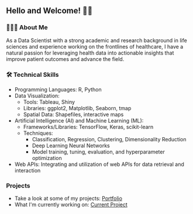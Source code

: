 ## Hello and Welcome! 👋🏼

### 👨🏻‍💻 About Me
As a Data Scientist with a strong academic and research background in life sciences and experience working on the frontlines of healthcare, I have a natural passion for leveraging health data into actionable insights that improve patient outcomes and advance the field. 

### 🛠️ Technical Skills
* Programming Languages: R, Python
* Data Visualization:
  * Tools: Tableau, Shiny
  * Libraries: ggplot2, Matplotlib, Seaborn, tmap
  * Spatial Data: Shapefiles, interactive maps
* Artificial Intelligence (AI) and Machine Learning (ML):
  * Frameworks/Libraries: TensorFlow, Keras, scikit-learn
  * Techniques:
    * Classification, Regression, Clustering, Dimensionality Reduction
    * Deep Learning Neural Networks
    * Model training, tuning, evaluation, and hyperparameter optimization
* Web APIs: Integrating and utilization of web APIs for data retrieval and interaction

### Projects
* Take a look at some of my projects: [Portfolio](https://github.com/SEugley/portfolio)
* What I'm currently working on: [Current Project](https://github.com/SEugley/portfolio/tree/main/current_project)
